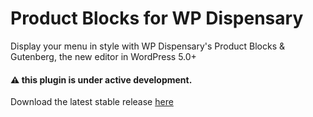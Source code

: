 # Product Blocks for WP Dispensary

Display your menu in style with WP Dispensary's Product Blocks & Gutenberg, the new editor in WordPress 5.0+

#### :warning: this plugin is under active development.

Download the latest stable release [here](https://www.wordpress.org/plugins/dispensary-blocks)
